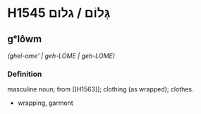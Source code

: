 # H1545 גְּלוֹם / גלום

## gᵉlôwm

_(ghel-ome' | ɡeh-LOME | ɡeh-LOME)_

### Definition

masculine noun; from [[H1563]]; clothing (as wrapped); clothes.

- wrapping, garment
